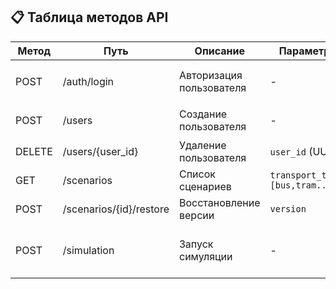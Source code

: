 ## 📋 Таблица методов API

| Метод | Путь                         | Описание                   | Параметры                   | Тело запроса                        | Ответы                        |
|-------|------------------------------|----------------------------|-----------------------------|-------------------------------------|-------------------------------|
| POST  | /auth/login                  | Авторизация пользователя   | -                           | `{ "username": "", "password": "" }`| 200: `{ "access_token": "" }` |
| POST  | /users                       | Создание пользователя      | -                           | `{ "username": "", "role": "" }`    | 201: Created                  |
| DELETE| /users/{user_id}            | Удаление пользователя      | `user_id` (UUID)            | -                                   | 204: No Content               |
| GET   | /scenarios                   | Список сценариев           | `transport_type=[bus,tram...]` | -                              | 200: ScenarioList             |
| POST  | /scenarios/{id}/restore     | Восстановление версии      | `version`                   | -                                   | 200: OK                       |
| POST  | /simulation                  | Запуск симуляции           | -                           | `{ "scenario_id": "", "parameters": {} }` | 202: CalculationStatus |

